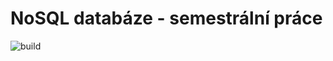 
# NoSQL databáze - semestrální práce

![build](https://github.com/github/docs/actions/workflows/build.yml/badge.svg)
